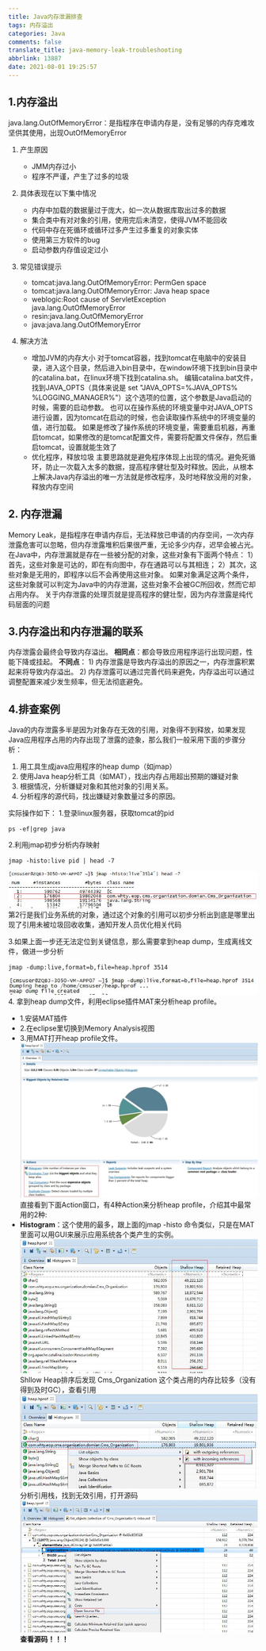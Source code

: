 ```yaml
---
title: Java内存泄漏排查
tags: 内存溢出
categories: Java
comments: false
translate_title: java-memory-leak-troubleshooting
abbrlink: 13887
date: 2021-08-01 19:25:57
---
```

## 1.内存溢出
java.lang.OutOfMemoryError：是指程序在申请内存是，没有足够的内存克难攻坚供其使用，出现OutOfMemoryError

1. 产生原因
    - JMM内存过小
    - 程序不严谨，产生了过多的垃圾
    
2. 具体表现在以下集中情况
    - 内存中加载的数据量过于庞大，如一次从数据库取出过多的数据
    - 集合类中有对对象的引用，使用完后未清空，使得JVM不能回收
    - 代码中存在死循环或循环过多产生过多重复的对象实体
    - 使用第三方软件的bug
    - 启动参数内存值设定过小
    
3. 常见错误提示
    - tomcat:java.lang.OutOfMemoryError: PermGen space 
    - tomcat:java.lang.OutOfMemoryError: Java heap space
    - weblogic:Root cause of ServletException java.lang.OutOfMemoryError
    - resin:java.lang.OutOfMemoryError
    - java:java.lang.OutOfMemoryError
    
4. 解决方法
    - 增加JVM的内存大小
      对于tomcat容器，找到tomcat在电脑中的安装目录，进入这个目录，然后进入bin目录中，在window环境下找到bin目录中的catalina.bat，在linux环境下找到catalina.sh。
      编辑catalina.bat文件，找到JAVA_OPTS（具体来说是 set "JAVA_OPTS=%JAVA_OPTS% %LOGGING_MANAGER%"）这个选项的位置，这个参数是Java启动的时候，需要的启动参数。
      也可以在操作系统的环境变量中对JAVA_OPTS进行设置，因为tomcat在启动的时候，也会读取操作系统中的环境变量的值，进行加载。
      如果是修改了操作系统的环境变量，需要重启机器，再重启tomcat，如果修改的是tomcat配置文件，需要将配置文件保存，然后重启tomcat，设置就能生效了
    - 优化程序，释放垃圾
      主要思路就是避免程序体现上出现的情况。避免死循环，防止一次载入太多的数据，提高程序健壮型及时释放。因此，从根本上解决Java内存溢出的唯一方法就是修改程序，及时地释放没用的对象，释放内存空间  

## 2. 内存泄漏
Memory Leak，是指程序在申请内存后，无法释放已申请的内存空间，一次内存泄露危害可以忽略，但内存泄露堆积后果很严重，无论多少内存，迟早会被占光。
在Java中，内存泄漏就是存在一些被分配的对象，这些对象有下面两个特点：
1）首先，这些对象是可达的，即在有向图中，存在通路可以与其相连；
2）其次，这些对象是无用的，即程序以后不会再使用这些对象。
如果对象满足这两个条件，这些对象就可以判定为Java中的内存泄漏，这些对象不会被GC所回收，然而它却占用内存。
关于内存泄露的处理页就是提高程序的健壮型，因为内存泄露是纯代码层面的问题

## 3.内存溢出和内存泄漏的联系
内存泄露会最终会导致内存溢出。
**相同点**：都会导致应用程序运行出现问题，性能下降或挂起。
**不同点**：
    1) 内存泄露是导致内存溢出的原因之一，内存泄露积累起来将导致内存溢出。
    2) 内存泄露可以通过完善代码来避免，内存溢出可以通过调整配置来减少发生频率，但无法彻底避免。

## 4.排查案例
Java的内存泄露多半是因为对象存在无效的引用，对象得不到释放，如果发现Java应用程序占用的内存出现了泄露的迹象，那么我们一般采用下面的步骤分析：
1. 用工具生成java应用程序的heap dump（如jmap）
2. 使用Java heap分析工具（如MAT），找出内存占用超出预期的嫌疑对象
3. 根据情况，分析嫌疑对象和其他对象的引用关系。
4. 分析程序的源代码，找出嫌疑对象数量过多的原因。

实际操作如下：
1.登录linux服务器，获取tomcat的pid
```shell
ps -ef|grep java
```
2.利用jmap初步分析内存映射
```shell
jmap -histo:live pid | head -7
```
![jmap](./outOfMemoryError/01.png)
第2行是我们业务系统的对象，通过这个对象的引用可以初步分析出到底是哪里出现了引用未被垃圾回收收集，通知开发人员优化相关代码

3.如果上面一步还无法定位到关键信息，那么需要拿到heap dump，生成离线文件，做进一步分析
```shell
jmap -dump:live,format=b,file=heap.hprof 3514 
```
![jmap](./outOfMemoryError/02.png)
4. 拿到heap dump文件，利用eclipse插件MAT来分析heap profile。 
   - 1.安装MAT插件 
   - 2.在eclipse里切换到Memory Analysis视图
   - 3.用MAT打开heap profile文件。
![jmap](./outOfMemoryError/03.png)
直接看到下面Action窗口，有4种Action来分析heap profile，介绍其中最常用的2种:
- **Histogram**：这个使用的最多，跟上面的jmap -histo 命令类似，只是在MAT里面可以用GUI来展示应用系统各个类产生的实例。
  ![jmap](./outOfMemoryError/04.png)
  Shllow Heap排序后发现 Cms_Organization 这个类占用的内存比较多（没有得到及时GC），查看引用
  ![jmap](./outOfMemoryError/05.png)
  分析引用栈，找到无效引用，打开源码
  ![jmap](./outOfMemoryError/06.png)
  **查看源码！！！**